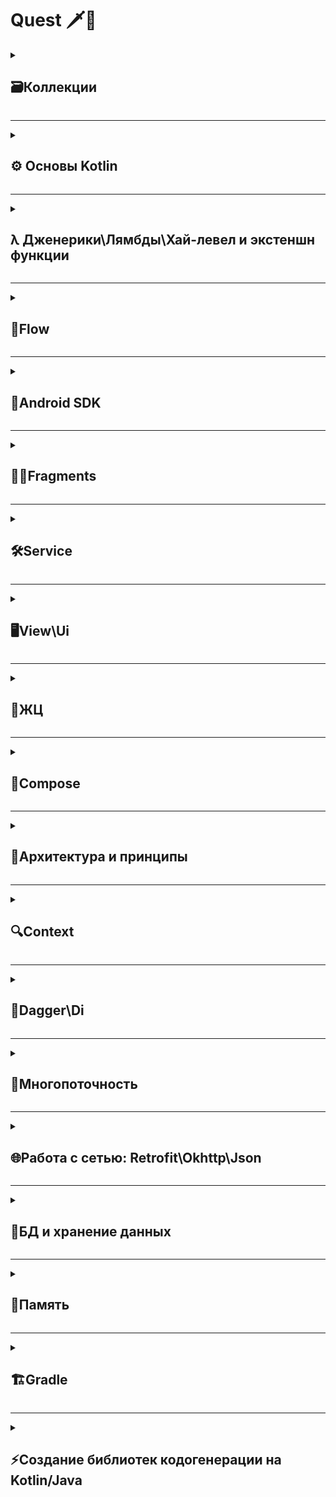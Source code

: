 # Quest 🗡️📜

<details>
  <summary><h2> 🗃️Коллекции </h2></summary>

### **Какие коллекции есть в Kotlin/Java?**
<details>
  <summary> 👨‍💻 Ответ</summary>
  
  > В Kotlin List, Set и Map — это интерфейсы из стандартной библиотеки (kotlin.collections), которые представляют разные виды коллекций. Они похожи на аналоги в Java, но имеют некоторые отличия в поведении и API.

<details>
  <summary>📁 List (Список)</summary>

- Сохраняет порядок элементов (индексация, как в массиве).
- Может содержать дубликаты.
- Доступ по индексу через list[index] (оператор [] вместо get()).
> В Kotlin List по умолчанию неизменяемая (immutable). Для изменяемых списков используется MutableList.

</details>

<details>
  <summary>📁 Set (Множество)</summary>

- Не сохраняет порядок элементов (если только это не LinkedHashSet).
- Не допускает дубликаты (все элементы уникальны).
> В Kotlin Set по умолчанию неизменяемый. Для изменяемого используется MutableSet.

</details>

<details>
  <summary>📁 Map (Словарь / Ассоциативный массив)</summary>

- Хранит данные в виде пар "ключ-значение" (key-value).
- Доступ по ключу через map[key] (как в List, но вместо индекса — ключ).
- Ключи уникальны, значения могут повторяться.
> В Kotlin Map по умолчанию неизменяемый. Для изменяемого используется MutableMap.

</details>
  
</details>

### **Чем отличаются List, MutableList, Array и ArrayList?**
<details>
  <summary> 👨‍💻 Ответ</summary>
  > В Kotlin List, MutableList, Array и ArrayList — это разные способы хранения упорядоченных коллекций элементов, но они имеют ключевые различия в изменяемости, реализации и использовании.

<details>
  <summary>📁 List (Неизменяимый список)</summary>
  
- Неизменяемый (immutable) — после создания нельзя добавлять, удалять или изменять элементы.
- Фиксированный размер (как массив, но без возможности модификации).
- Доступ по индексу: list[i].
- Более безопасен в многопоточном коде (так как не может меняться).

</details>

<details>
  <summary>📁 MutableList (Изменяемый список)</summary>
  
- Изменяемый (mutable) — можно добавлять, удалять и изменять элементы.
- Динамически расширяется (как ArrayList в Java).
- Доступ по индексу: mutableList[i].
- Аналог Java ArrayList, но с Kotlin-специфичным API (add(), remove() и т. д.).

</details>

<details>
  <summary>📁 Array (Массив фиксированного размера)</summary>
  
- Фиксированный размер (не может расти или уменьшаться).
- Изменяемый — можно менять элементы, но нельзя добавить новые.
- Примитивные массивы (IntArray, CharArray и т. д.) эффективнее для примитивных типов.
- Создается через arrayOf().

</details>

<details>
  <summary>📁 ArrayList (Реализация MutableList из Java)</summary>
  
- Это Java-реализация изменяемого списка (java.util.ArrayList).
- В Kotlin используется редко (лучше MutableList).
- Полностью совместим с Java-кодом.
- Работает так же, как MutableList, но без Kotlin-расширений.

</details>
  
  </details>

### **Какова сложность бинарного поиска на упорядоченном массиве в ArrayList?**

<details>
  <summary> 👨‍💻 Ответ</summary>
  
> O(log n) — логарифмическая сложность.

<details>
  <summary> 🔍 Почему (Реализация MutableList из Java)</summary>
  
  - Бинарный поиск работает только на отсортированных данных.
  - На каждом шаге он делит диапазон поиска пополам:
  - Сравнивает элемент с серединой.
  - Если искомый элемент меньше — ищет в левой половине, иначе — в правой.
  - Повторяет, пока не найдет элемент или диапазон не станет пустым.
  
Пример для массива из 8 элементов:
```
1-й шаг: 8 → 4 элемента.
2-й шаг: 4 → 2 элемента.
3-й шаг: 2 → 1 элемент.
Итого: 3 шага (log₂8 = 3).
```

  </details>

  </details>

##  **В чем разница между ArrayList и LinkedList?** 

<details>
  <summary> 👨‍💻 Ответ </summary>

<details>
  <summary>  Внутренняя структура </summary>

**ArrayList**

- Основан на динамическом массиве.
- Элементы хранятся в непрерывной области памяти.
- Похож на обычный массив, но с автоматическим расширением.

**LinkedList**

- Основан на двусвязном списке.
- Каждый элемент (Node) содержит:\
      a. Данные\
      b. Ссылку на предыдущий элемент (prev)\
      c. Ссылку на следующий элемент (next)\

  </details>

<details>
  <summary> Скорость операций (Big O) </summary>

```
Операция	                                                     ArrayList                        	LinkedList
Доступ по индексу (get(i))	                        ✅ O(1) (прямой доступ)	        ❌ O(n) (поиск с головы/хвоста)
Вставка/удаление в начало (add(0, x) / remove(0))	  ❌ O(n) (сдвиг элементов)	    ✅ O(1) (изменение ссылок)
Вставка/удаление в конец (add(x) / removeLast())	  ✅ O(1) (амортизировано)	      ✅ O(1) (есть ссылка на хвост)
Вставка/удаление в середину (add(i, x))	            ❌ O(n) (сдвиг элементов)	    ❌ O(n) (поиск позиции) + O(1) (вставка)
Поиск элемента (indexOf(x))	                        ❌ O(n) (линейный поиск)	      ❌ O(n) (линейный поиск)

```
  
  </details>

<details>
  <summary> Память </summary>

**ArrayList**

- Тратит меньше памяти (хранит только данные).
- Но может резервировать лишнюю память для расширения.

**LinkedList**

- Тратит больше памяти на хранение ссылок (next и prev).
- Нет избыточного выделения памяти.

  </details>
  
  </details>

## **Какие виды Set существуют и чем они отличаются?**

<details>
  <summary> 👨‍💻 Ответ</summary>

> **Set** — это интерфейс для хранения уникальных элементов (дубликаты запрещены)

<details>
  <summary> HashSet </summary>

- Самый быстрый для вставки и поиска (O(1) (в среднем)).
- Не сохраняет порядок элементов (может меняться при добавлении).
- Использует hashCode() для размещения элементов

```
Set<String> hashSet = new HashSet<>();
hashSet.add("Apple");
hashSet.add("Banana");
hashSet.add("Apple");  // Дубликат не добавится
System.out.println(hashSet);  // [Apple, Banana] (порядок случайный)
```

</details>

<details>
  <summary> LinkedHashSet </summary>

- Сохраняет порядок добавления элементов.
- Чуть медленнее HashSet из-за хранения ссылок на предыдущий/следующий элемент(O(1)).

```
Set<String> linkedSet = new LinkedHashSet<>();
linkedSet.add("Apple");
linkedSet.add("Banana");
System.out.println(linkedSet);  // [Apple, Banana] (порядок сохранён)
```

</details>

<details>
  <summary> TreeSet </summary>

- Хранит элементы отсортированными (по умолчанию — натуральный порядок), из-за этого скорость вставки (O(log n)).
- Поддерживает операции с диапазонами (headSet, tailSet).
- Требует, чтобы элементы были Comparable или задавался Comparator.

```
Set<String> treeSet = new TreeSet<>();
treeSet.add("Banana");
treeSet.add("Apple");
System.out.println(treeSet);  // [Apple, Banana] (автоматическая сортировка)
```

</details>
  
  </details>

 Как работает map, filter и flatMap в Kotlin?
 Что такое Sequence, и когда его стоит использовать?
 Как работает groupBy в Kotlin?
 Как эффективно конвертировать List в Set или Map?

</details>

-------------------------------------------------------------------------------------------------------------------------------------------------------------------------------------------------------------------------------------------------------------------------

<details>
  <summary><h2> ⚙️ Основы Kotlin </h2></summary>
  
### **Какие основные отличия Kotlin от Java? Преимущества Kotlin**

<details>
  <summary> 🐍 Ответ </summary>
  
> NullSafety, сокращение кодовой базы на 20%, companion object, data-class

</details>


### **В чём заключается разница в Exeption в Kotlin и Java**

<details>
  <summary> 🐍 Ответ </summary>

-  **Java** - checked и unchecked, где checked - обязательно для обработки - иначе программа не скомпилирется
- В **Kotlin** все исключения являются uncheked - т.е необязательные для обработки, программа скомпилируется в любом случае.
> Однако, если разработчик решит не обрабатывать исключения, это может приводить к нежелательным последствиям (краши, ошибки)

</details>


### **Отличие при проверке на равенсто, "==", "===" и equals()**

<details>
  <summary> 🐍 Java </summary>
  
- **Примитивы** - при == сранивают значения и ссылки.
- **Объекты** - при === сравнивает значения, при ==  только ссылки.
> Новый объект - новая ссылка, даже если значения индетичны.
  
</details>

<details>
  <summary> 🐍 Kotlin </summary>

- **Примитивы**- == и === сравнивает данные
- **Объекты** - при == сравнивают данные, при === сравнивает ссылки.
> Equals() - индентичен "==" (но есть нюансы с Double и Float) и для примитивов и для объектов.

</details>

### **Модификаторы доступа**

<details>
  <summary> 🐍 Ответ </summary>

- Private - видимость только в пределах самого класса
- Protected - видимость в пределах класса и наследников
- Internal - видимость в пределах одного модуля
- Public - видимость в пределах всего приложения

</details>

### **Что такое null safety в Kotlin и как это работает?**

> Возможность избежать краша приложения из-за NPE

<details>
  <summary> Как это работает </summary>

- По умолчанию все типы в Kotlin - не нуллабельны
- При инициализации переменной мы можем объявить ее как null_ельную, т.е возможно содержащую Null
> Для этого используетя символ "?"

```
val example:String? = null
> строка null? но это не вызовет ошбибку компилятора
```

</details>

<details>
  <summary> Почему это удобно? </summary>

> Может быыть такая ситуация, что мы не знаем, будет ли переменная содержать значения или нет (например сервер возвращает объект где некоторые поля заполнены, а некоторые нет)
> С помощью null safety мы можем избежать краша Npe при обработке ответа
```
val newUser = user?.let {it.user}
> Если user не Null, мы запишем данные, в противном случае не будем делать ничего
```
```
val newUser = it.user?:"Васька"
> В данном случае если ответ будет не null - мы запишем данные из it.user, в противном случае в переменную упадет значение "Васька"
```

</details>

<details>
  <summary> Что делать если очень хочется Npe? </summary>
  
> Использовать "!!" - таким образом, мы говорим компилятору: "Тут точно не null, отвечаю". Однако краши из-за Npe - теперь ответсвенность разработчика

</details>


### **Как объявить переменную в Kotlin? В чем разница между val и var?**

> С помощью ключевых слов val и var.  Неизменяемая и изменяемая переменная.\
> у Val есть только геттер, у var - геттер и сеттер
> Val значение которое можно назначить во время работы программы, const val - во время компиляциии программы\

### **Объясните, что такое data class в Kotlin.**

> Удобный класс, в основном использую для хранения данных. В таком классе переопределены методы - ToString(), Equals(), HashCode(), Component().\
> Почему это удобно? Упрощние сравнение объектов и их сериализация, автоматически сгненнерированы сеттеры и геттеры для каждого поля\
> Метод copy() - который позволяет создать новый объект, интетичный предыдущему, но с изменнеными значениями некоторых полей по желанию\
_Какие существуют ограничения для таких кслассов?_
> Классы данных не могут быть abstract, open, sealed или inner.\
> Должно быть хоть одно поле в конструкторе - var или val\
_Можно ли наследоваться от таких классов?_\
> Нет, они по умолчанию final, но может наследоваться сам\

Как объявить функцию в Kotlin? 
> Ключевое слово fun

### **Что такое companion object?**

> Анонимный класс, объявленный внутри класса, в некоторым роде аналог статическиз полей из Java\
>  Kotlin создает статическое поле внутри класса, которое хранит экземпляр анонимного объекта\
```
Когда использовать?
Для констант (например, const val TAG = "MyClass").
Для фабричных методов (например, create()).
Для реализации паттернов (Singleton, Factory и др.).
Для доступа к приватным членам класса извне.
```

### **Что такое sealed class и когда их использовать?**

> Усовершенствованные enum, класс в который можно положить и другие class и объекты, имеет ограниченное наследование\
> У sealed класса могут быть наследники, но все они должны находиться в одном пакете с этим классом. Изолированный класс "открыт" для наследования по умолчанию, указывать слово open не требуется.\
> Наследники могут быть любого типа: data class, объектом, обычным классом, другим sealed классом. Классы, которые расширяют наследников sealed класса могут находиться где угодно.\
> Изолированные классы абстрактны и могут содержать в себе абстрактные компоненты.\
> Не могут быть inner.\

_Какие отличия между enum и seaed-class?_

> enum представляет собой конечный список значений, которые объявляются заранее в момент компиляции, и не могут быть расширены или изменены во время выполнения программы
> sealed class позволяет определять ограниченный набор значений, но эти значения могут быть расширены в будущем

### **Как работает when в Kotlin?**

> Это аналог switch-case из java
```
Главные отличия от switch-case
Поддерживает любые условия, а не только константы.
Может работать без аргумента (аналог if-else if).
Может возвращать значение.
```

### **Как создать singleton в Kotlin?**

> С помощью ключевого слово object\
> плюсы:\
> - Ленивая инициализация при первом обращении\
> - Потокобезопасность\
_Что если нужен синглтон с параметрами?_\
> У object нет конструктора, для синглтона с параметрами, можно использовать class+lazy\
```
class Singleton private constructor(val config: String) {
    companion object {
        val instance: Singleton by lazy { Singleton("default") }
    }
}
```
> или
```
class Singleton private constructor(val config: String) {
    companion object {
        @Volatile private var instance: Singleton? = null
        private val lock = Any()

        fun getInstance(config: String): Singleton {
            return instance ?: synchronized(lock) {
                instance ?: Singleton(config).also { instance = it }
            }
        }
    }

    fun doSomething() {
        println("Config: $config")
    }
}

// Использование
fun main() {
    val singleton = Singleton.getInstance("test")
    singleton.doSomething()  // Config: test
}
```

### **Что такое Unit в Kotlin?**

> Аналог Void, то что возвращается из функции, в которой не указан возвращаемый тип.\
> Unit может использоваться с дженериками\

### **Как работает lateinit и lazy?** 

> Оба ленивая инициализация
_lateinit_
> var, и обязуемся проинициализировать до первого обращения\
> если не проинициализируем - упадем\
_lazy_
> val и инициализируется автоматически при первом обращении
> не упадем, потому что инициализируем при первом обращеннии

### **Как работает smart cast в Kotlin?**

> Умное приведение типов через специальное выражение is\
> Компилятор запоминает тип, и обращается к нему в области видисоости как к определенному\
```
if (cast is String){
тут переменная каст, будет считаться как String
 cast.lenght()
}
```
> as - явное приведение, при ошибке приведению типов бросит исключение

### **Что такое интерфейсы и абстрактные классы? В чем их разница?**

>Оба понятия используются для абстракции (описания поведения без реализации), но имеют ключевые различия.\
>Абстрактные класс - класс, который нельзя создать напрямую (только через наследование). Может содержать:\
>абстрактные методы (без реализации, abstract fun),\
>обычные методы (с реализацией),\
>поля (свойства).\
>Использовать когда несколько классов должны иметь общую базовую логику.
>Интерфейс - контракт методов
</details>

-------------------------------------------------------------------------------------------------------------------------------------------------------------------------------------------------------------------------------------------------------------------------

<details>
  <summary><h2> λ Дженерики\Лямбды\Хай-левел и экстеншн функции </h2></summary>


### **Как использовать функции расширения в Kotlin?**
```
 fun Fragment.toast(@StringRes stringRes: Int) {
    Toast.makeText(requireContext(), stringRes, Toast.LENGTH_SHORT).show()}
```
>  теперь во фрагменте можно вызвать тост, только словом toast

**Что такое inline,reified, noinline и crossinline?*
> Это модификаторы для работы с лямбда - выражениями

_inline_
> Встроенная функция - встаивает код лямбды прямо вместо вызова функции - таким образом увеличивая оптимизацию

_noinline_
> Запрещает встраивание конкретной лямбды в inline-функции.Зачем: Если лямбда передаётся в другую не-inline функцию.Если нужно сохранить лямбду как объект (например, для отложенного выполнения).

_crossinline_
> Запрещает return в лямбде (локальный)

_reified_
> Делает generics конкретными. Позволяет использовать тип T как реальный (а не стираемый) внутри inline-функции.


**В чем разница между let, apply, also, run, with?**

_let_
> Для безопасной работы с nullable-объектами.\
> ("Пусть сделают с объетом что-то")\
> Выполнить операции над объектом и вернуть результат лямбды.\
```
val example = uri?.let{it.uri}
> "Eсли uri не пустой, пусть example присваивается it.uri"
```
_apply_
> Для инициализации или конфигурации объекта.\
>("Настрой объект так и верни")\
> Настроить объект (изменить его свойства) и вернуть сам объект (this).\
```
val result = object.apply { this -> ... }
```
_also_
> Для отладки или логгирования или когда нужно выполнить действие, но сохранить объект без изменений.
> ("Также сделай с объектом вот это и верни, но не сохраняй")
```
val list = mutableListOf(1, 2, 3).also {
    println("List before add: $it")  // Побочный эффект
    it.add(4)
}
```
_run_
> Работает как комбинация let + with: выполняет блок кода и возвращает результат лямбды.
> ??????

_with_
> ("Работай в контексте вот этого-вот")

**Что такое higher-order функции?**
> Higher-order functions (функции высшего порядка) — это функции, которые работают с другими функциями принимая их как аргументы или возвращая их как результат 
</details>

-------------------------------------------------------------------------------------------------------------------------------------------------------------------------------------------------------------------------------------------------------------------------
<details>
  <summary><h2> 🌊Flow</h2></summary>
###Flow
**Какие виды flow существуют**
> Горячие и холодные flow
Холодные флоу (flow )- не будут работать если не подписаться (collect), как только отдадут все занчения - закончат выполнение, новая подписка - новый поток, нет подписчиков - нет потока
Горячие флоу (stateFlow) - работают независимо от наличия подписчиков, продолжают работу незавичимо есть данные или нет, никогда не завершается

**Что такое Flow и как он отличается от LiveData?**
> Flow - ассинхронный поток данных

</details>

-------------------------------------------------------------------------------------------------------------------------------------------------------------------------------------------------------------------------------------------------------------------------
<details>
  <summary><h2> 🤖Android SDK </h2></summary>
### Android SDK
**Каковы основные компоненты Android приложения?**
> Activity, Services, Broadcast Receiver, Content Provider 

**Расскажи что происходит при запуске приложения**
>1. Запуск процесса
```
Когда пользователь запускает приложение, операционная система Android создает новый процесс (если он еще не существует) и выделяет для него ресурсы.
Каждое приложение в Android работает в изолированном процессе с собственной виртуальной машиной (ART/Dalvik).
```
>2. Загрузка приложения
```
Система загружает код приложения из APK-файла.
Загружаются ресурсы приложения (изображения, строки, макеты и т.д.).
```
>3. Создание объекта Application
```
Если в приложении есть пользовательский класс, унаследованный от Application, система создает его экземпляр.
В этом классе можно выполнить инициализацию глобальных переменных или библиотек (например, Firebase, аналитика и т.д.).
```
>4. Запуск стартовой Activity
```
Система определяет, какая Activity должна быть запущена первой (указана в манифесте в теге <intent-filter> с действием MAIN и категорией LAUNCHER).
Создается экземпляр этой Activity.
```
> 5. Жизненный цикл Activity
```
OnCreate() - onStart() - OnResume()
```
> 6.  Отображение интерфейса\Работа приложения\Фоновые процессы
> 7.  Заверншение работы


**Как реализовать глубокие ссылки (Deep Links) в Android?**
> Глубокие ссылки (Deep Links) позволяют открывать определенные экраны или контент в приложении из внешних источников (веб).\
> Подключаем manifest -  добавляем intent-фильтры\
> Обрабатываем в коде




 Что такое Android Manifest и для чего он нужен? 
• 
• Чем отличаются Activity и Fragment? 
• Как управлять жизненным циклом Activity? 
• Как управлять жизненным циклом Fragment? 
• Как сохранить состояние Activity при повороте экрана? 
• Объясните, что такое ViewModel и как его использовать. 
• Что такое LiveData и как его применять? 
• Что такое RecyclerView и как он отличается от ListView? 
• Как происходит взаимодействие между Activity и Fragment? 
• Как работает Intent и какие типы Intent существуют? 
• Что такое Service и для чего он нужен? 
• Что такое Content Provider и как его использовать? 
• Как работает система разрешений в Android? 
• Что такое BroadcastReceiver и как он работает? 
• Как происходит процесс запуска приложения в Android? 
• Как работает back stack в Android? 
• Как обработать нажатие кнопки "Назад" в Activity/Fragment? 
• Чем отличаются Parcelable и Serializable? Какой способ предпочтительнее и 
почему? 
• Какие бывают способы межпроцессного взаимодействия (IPC) в Android? 
• Как реализовать глубокие ссылки (Deep Links) в Android? 
• Как работают и чем отличаются Activity и Service? 
</details>

-------------------------------------------------------------------------------------------------------------------------------------------------------------------------------------------------------------------------------------------------------------------------
<details>
  <summary><h2> 🧩📱Fragments </h2></summary>
### Fragments
**Почему не стоит создавать конструкторы с параметрами для фрагментов?**
> При пересоздании экрана (по сути уничтожении) все данные также уничтожаться – потеря параметров, а также возможно словить краш
\
</details>

-------------------------------------------------------------------------------------------------------------------------------------------------------------------------------------------------------------------------------------------------------------------------
<details>
  <summary><h2> 🛠️Service </h2></summary>
### Service
**В каком потоке работает Service по умолчанию?**
> Все на главном кроме Intent и JobIntent 
\
</details>

-------------------------------------------------------------------------------------------------------------------------------------------------------------------------------------------------------------------------------------------------------------------------
<details>
  <summary><h2> 🖥️View\Ui </h2></summary>
### View\Ui

**Как создать Custom View в Android?**
> Наследуем класс от View
```
class MyCustomView @JvmOverloads constructor(
    context: Context,
    attrs: AttributeSet? = null,
    defStyleAttr: Int = 0
) : View(context, attrs, defStyleAttr) { ...}
```
> В init обрабатываем кастомные атрибуту
```
    init {
        // Обработка кастомных атрибутов
        attrs?.let {
            val typedArray = context.obtainStyledAttributes(
                it,
                R.styleable.MyCustomView,
                defStyleAttr,
                0
            )

            customColor = typedArray.getColor(
                R.styleable.MyCustomView_customColor,
                Color.RED
            )
            customText = typedArray.getString(
                R.styleable.MyCustomView_customText
            ) ?: "Default"

            typedArray.recycle()
        }
    }
```
> Кастомные атрибуты можно установит через xml
```
<resources>
    <declare-styleable name="MyCustomView">
        <attr name="customColor" format="color"/>
        <attr name="customText" format="string"/>
        <attr name="customTextSize" format="dimension"/>
    </declare-styleable>
</resources>
```
> Переопределяем необходимые методы
```
override fun onMeasure(widthMeasureSpec: Int, heightMeasureSpec: Int) {
    val minWidth = suggestedMinimumWidth + paddingLeft + paddingRight
    val minHeight = suggestedMinimumHeight + paddingTop + paddingBottom
    
    val width = resolveSize(minWidth, widthMeasureSpec)
    val height = resolveSize(minHeight, heightMeasureSpec)
    
    setMeasuredDimension(width, height)
}

override fun onDraw(canvas: Canvas) {
    super.onDraw(canvas)
    
    // Рисуем фон
    canvas.drawColor(customColor)
    
    // Рисуем текст по центру
    val textWidth = textPaint.measureText(customText)
    val x = (width - textWidth) / 2
    val y = (height - textPaint.textSize) / 2 + textPaint.textSize
    
    canvas.drawText(customText, x, y, textPaint)
}
```

 Как работать с ConstraintLayout? 
 Какие виды анимаций в Android вы знаете? 
• Как работает ViewBinding и чем он лучше findViewById? 
• Что такое DataBinding и как его использовать? 
• Что такое LinearLayout и как его использовать? 
• Как создать Custom View в Android? 
• Как управлять состояниями ViewModel с помощью LiveData? 
• Как работает MotionLayout и когда его использовать? 
• Что такое ViewStub и как его использовать? 
• Как создать кастомные атрибуты для View? 
• Как использовать TransitionManager для анимаций? 
• Как работать с Canvas и Custom Drawables? 
</details>

-------------------------------------------------------------------------------------------------------------------------------------------------------------------------------------------------------------------------------------------------------------------------
<details>
  <summary><h2> 🔄ЖЦ </h2></summary>
### ЖЦ 
**ЖЦ View**
> Created (Создание): View создается программно или загружается из XML-макета. На этом этапе еще не произошло его отображение на экране.\
> Attached (Присоединение): View присоединяется к родительскому контейнеру (например, к Layout). На этом этапе начинают применяться параметры размещения и размеры.\
> Measured (Измерение): Система измеряет размеры и расположение View в контейнере, чтобы правильно разместить его на экране. Этот этап определяет размеры View и его дочерних элементов.\
> Layout (Размещение): View размещается внутри родительского контейнера с учетом измерений, определенных на предыдущем этапе.\
> Draw (Отрисовка): View отрисовывается на экране. На этом этапе происходит фактическое отображение элемента на экране, используя его графические ресурсы и атрибуты.\
> Detached (Отсоединение): View отсоединяется от родительского контейнера. Это может произойти при удалении View из иерархии или при временном скрытии.\
> Destroyed (Уничтожение): View уничтожается, освобождая память и ресурсы, занимаемые этим элементом. Этот этап может наступить при завершении работы Activity или в случае явного удаления View.\

**Какие методы жизненного цикла активити и в каком порядке вызовутся при повороте устройства из портретной в альбомную ориентацию?**
> Учитывая что экран уже активен (в состоянии onResume): onPause – OnStop – OnDestroy –OnCreate – OnStart - onResume



Жизненный цикл компонентов Android 
• Как работает жизненный цикл Application? 
• Как управлять фоновыми процессами в Android? 
• Как изменился жизненный цикл Activity с Android 10+? 
</details>

-------------------------------------------------------------------------------------------------------------------------------------------------------------------------------------------------------------------------------------------------------------------------
<details>
  <summary><h2> 🎨Compose </h2></summary>
### Compose
**Что такое remember и mutableStateOf в Compose?**
> mutableStateOf - это функция, которая создает наблюдаемое состояние и при изменении значения автоматически вызывает рекомпозицию всех зависимых от него композаблов\
> remember - это функция, которая сохраняет значение между рекомпозициями. Без remember значение будет сбрасываться при каждой рекомпозиции
Jetpack Compose 
• Что такое Jetpack Compose и чем он отличается от традиционного XML
подхода? 
• Как создать простой UI-компонент в Compose? 
• Что такое @Composable функция и как она работает? 
• Как управлять состоянием в Compose? 
• Что такое remember и mutableStateOf в Compose? 
• Как работать с темами и стилями в Compose? 
• Как использовать Modifier в Compose? 
• Что такое LazyColumn и LazyRow и как они работают? 
• Как обрабатывать пользовательские события (клики, свайпы) в Compose? 
• Как интегрировать Compose с существующими View-based компонентами? 
• Что такое SideEffect и как его использовать? 
• Как тестировать UI в Compose? 
• Как работает Composition и Recompositon в Jetpack Compose? 
• Что такое Hoisting в Jetpack Compose? 
• Как работает rememberSaveable? 
• Как анимировать элементы в Compose? 
• Что такое snapshotFlow? 
  </details>
  
-------------------------------------------------------------------------------------------------------------------------------------------------------------------------------------------------------------------------------------------------------------------------
<details>
  <summary><h2> 📐Архитектура и принципы </h2></summary>
  
### Архитектура и принципы
**Что такое MVP, MVVM, MVC, MVI и в чем их различия?**
> Это архитекутрные паттерны, для помощи организации кода в приложении\
> MVC - Model-View-Controller (Модель (бизнес-логика) - View (UI) - Коннтроллер(обрабатывает пользовательский ввод, управляет Model и обновляет View.) Проблемы:если логика накапливается в Controller, его сложно поддерживать.\
```
Как работает
Пользователь взаимодействует с View (например, нажимает кнопку).
View передает действие в Controller.
Controller обновляет Model.
Model уведомляет View об изменениях (через Observer или прямое обновление).
```
> MVP - Model-View-Presenter (старая система)
```
Как работает
Пользователь взаимодействует с View.
View делегирует действие Presenter.
Presenter обновляет Model.
Model возвращает данные Presenter.
Presenter обновляет View.
```
> MVVM -Model-ViewModel-Model
```
Как работает
Пользователь взаимодействует с View.
View делегирует действие ViewModel (через команды или привязки).
ViewModel обновляет Model.
Model может уведомить ViewModel (если используется Observer).
ViewModel автоматически обновляет View через data binding (например, в WPF, Android Jetpack, SwiftUI).
```
> MVI - Model - View - Intet
```
Как работает MVI?\
Пользователь совершает действие → View отправляет Intent.
Система обрабатывает Intent (например, делает API-запрос).
Результат преобразуется в новое состояние (Model).
View автоматически обновляется на основе нового состояния.
```
*Какие виды паттернов существуют(4шт.)*
> Порождающие (Creational) - Помогают создавать объекты
```
Singleton (object в Kotlin) – например, Retrofit клиент или база данных Room:
Factory Method – например, создание ViewModel через ViewModelProvider.Factory.
Builder – например, AlertDialog.Builder в Android:
```
> Структурные (Structural) - Организуют классы и объекты в структуры
```
Adapter – например, RecyclerView.Adapter для списков
Decorator – например, модификация Context с помощью ContextWrapper.
Facade – упрощение работы с API, например, обертка над Retrofit + Room.
```
> Поведенческие (Behavioral) - Управляют взаимодействием между объектами.
```
Observer – LiveData, Flow, интерфейсы слушателей (например, OnClickListener):
State – управление состоянием UI (например, кнопка "Loading"/"Success"/"Error").
Command – обработка нажатий кнопок или событий:
```
> Архитектурные (Architectural) - Определяют структуру всего приложения.
```
MVVM (Model-View-ViewModel) – стандарт для Android с ViewModel и LiveData:
Repository – абстракция для работы с данными (например, комбинация API + БД).
Clean Architecture – разделение на слои (domain, data, presentation).
```
> Популярные Android-специфичные паттерны
```
Dependency Injection (DI) – через Hilt или Koin
ViewBinding/DataBinding – для безопасной работы с UI.
```

Принципы чистого кода: ООП и SOLID 
• Что такое SOLID-принципы и зачем они нужны в программировании? 
Расскажите про каждый из них. 
• Назовите основные принципы объектно-ориентированного 
программирования (ООП). 
• Что такое инкапсуляция и как она достигается в Kotlin? 
• Объясните, что такое наследование и как его реализовать на Kotlin. 
• Что такое полиморфизм и приведите пример его использования. 
• Что такое интерфейсы и абстрактные классы? В чем их разница? 
• Как реализовать Dependency Inversion Principle в Android? 
• Что такое open/closed принцип в Kotlin? 
 Какие существуют архитектурные паттерны для Android приложений? 
• Что такое MVP, MVVM, MVC и в чем их различия? 
• Какой архитектурный паттерн вы предпочитаете и почему? 
• Объясните, как использовать Repository в архитектуре MVVM. 
• Как реализовать слои данных в приложении Android? 
• Что такое Dependency Injection и как его можно реализовать в Android? 
• Что такое Clean Architecture и как она реализуется? 
• Как организовать многомодульную архитектуру в Android? 
• Что такое UseCase в архитектуре приложения? 
• Как использовать EventBus и какие у него альтернативы? 
 Чем отличается Unidirectional Data Flow (UDF) от традиционной архитектуры? 
  </details>
  
-------------------------------------------------------------------------------------------------------------------------------------------------------------------------------------------------------------------------------------------------------------------------
<details>
  <summary><h2> 🔍Context </h2></summary>
  
### Context
Context в Android 
• Что такое Context в Android и для чего он нужен? 
• Чем отличается ApplicationContext от ActivityContext? 
• Когда использовать ApplicationContext, а когда ActivityContext? 
• Как передавать Context между компонентами? 
• Какие проблемы могут возникнуть при неправильном использовании 
Context? 
• Что такое ContextWrapper и как его использовать? 
• Как избежать утечек памяти, связанных с Context? 
    </details>
    
-------------------------------------------------------------------------------------------------------------------------------------------------------------------------------------------------------------------------------------------------------------------------
<details> 
  <summary><h2> 💉Dagger\Di </h2></summary>
  
### Dagger\Di

**Отличие @Provides от @Bind**
> Bind - Используется для связывания интерфейса/абстрактного класса с его реализацией\
> Например
```
@Module
abstract class StorageModule {
    @Binds
    abstract fun bindStorage(impl: SharedPrefStorage): Storage  // Storage — интерфейс
}
```
> Provide - Используется в модулях (@Module) для создания экземпляров зависимостей\
> Например:
```
@Module
class NetworkModule {
    @Provides
    fun provideOkHttpClient(): OkHttpClient {
        return OkHttpClient.Builder()
            .connectTimeout(30, TimeUnit.SECONDS)
            .build()
    }
}
> Создали экхемпляр класса okkhttp\
> Метод с @Provides выполняет код и возвращает готовый объект.
```
_Ключевые отличия_\
|Характеристика	    | @Provides	                                      || @Binds\
|Тип модуля         |	Обычный класс (class)                           ||	Абстрактный класс/интерфейс (abstract class/interface)\
|Логика создания    |	Содержит код (например, return OkHttpClient())	 || Только объявление (например, bindStorage(impl: SharedPrefStorage): Storage)\
|Использование      |	Для любых зависимостей                          ||	Только для интерфейсов/абстрактных классов\
|Производительность |	Медленнее (вызов метода)                        ||	Быстрее (нет вызова метода)\
|Гибкость	          | Можно добавить любую логику                     ||	Только связь интерфейса с реализацией\


 Что такое Dependency Injection и зачем он нужен? 
• Как работает Dagger 2/Hilt в Android? 
• Как создать и использовать модули в Dagger/Hilt? 
• Что такое @Inject, @Module, @Component и @Provides? 
• Как внедрять зависимости в ViewModel с помощью Hilt? 
• Как работать с @Singleton и другими скоупами в Dagger/Hilt? 
• Как тестировать приложения с использованием DI? 
• Чем Hilt лучше Dagger? 
• Как внедрить зависимость в Android Service? 
• Как работает ViewModel Injection в Hilt? 
    </details>

-------------------------------------------------------------------------------------------------------------------------------------------------------------------------------------------------------------------------------------------------------------------------

<details>
  <summary><h2> 🔀Многопоточность </h2></summary>
  
### Многопоточность

<details>
  <summary> 🔀Общие вопросы </summary>


**Что такое процесс? Что такое поток?**
> Процесс — это программа в памяти со своей изолированной средой. Процессы используются реже (например, для запуска внешних утилит через ProcessBuilder).\
> Поток — это "легкий" процесс, выполняющийся внутри процесса и делящий его ресурсы. В Java/Kotlin обычно работают с потоками (Thread, корутины, ExecutorService).\
> Олин процесс, много потоков

**Как работает Atomic в Kotlin?**
> Atomic-классы предоставляют потокобезопасные операции над переменными без использования блокировок (synchronized). Они основаны на атомарных инструкциях процессора (CAS — Compare-And-Swap).
```
Atomic — это потокобезопасные классы для операций над числами и ссылками.
Работают через CAS (Compare-And-Swap), без блокировок.
Лучше synchronized для счётчиков и простых операций.
Не подходит для сложной логики (например, изменение коллекций).
```

**Что такое Mutex и Monitor? Кто может выступать в роли монитора?**
> Mutex и Monitor — это механизмы синхронизации, которые помогают управлять доступом к общим ресурсам.\
> Mutex (взаимное исключение) - это примитив синхронизации, который гарантирует, что только один поток может владеть блокировкой в данный момент.
```
Основные свойства:
Бинарный: Может быть либо заблокирован, либо разблокирован.
Владелец: Только поток, который захватил мьютекс, может его освободить.
Системный: Может использоваться между процессами (в отличие от монитора).
```
```
Пример:
val mutex = Mutex()
var sharedCounter = 0

suspend fun incrementCounter() {
    mutex.withLock {  // Автоматически освобождается после выполнения блока
        sharedCounter++
    }
}
```
> Monitor — это высокоуровневый механизм синхронизации, который объединяет: Мьютекс (для входа в критическую секцию) и Условные переменные (Condition Variables) — для ожидания и уведомления потоков

```
Основные свойства:
Привязан к объекту: В Java/Kotlin каждый объект имеет скрытый монитор.
wait(), notify(), notifyAll(): Методы для управления потоками внутри монитора.
Только в одном процессе: Не может использоваться для межпроцессного взаимодействия.
```
```
Пример
val lock = Object()
var conditionMet = false

fun waitForCondition() {
    synchronized(lock) {  // Захватывает монитор объекта lock
        while (!conditionMet) {
            lock.wait()  // Освобождает монитор и ждёт notify()
        }
        // Выполняется, когда conditionMet == true
    }
}

fun changeCondition() {
    synchronized(lock) {
        conditionMet = true
        lock.notifyAll()  // Пробуждает все ожидающие потоки
    }
}
```
_Кто может выступать в роли монитора?_
>В Java/Kotlin любой объект может быть монитором, так как:\
>Каждый объект имеет встроенный мьютекс (вход в synchronized блок).\
>Поддерживает условные переменные (wait(), notify()).\

**Как работает Synchronized и Volatile в Kotlin/Java?**
> Synchronized и volatile используются для управления многопоточностью, но решают разные задачи\
> Synchronized  (блокировка для потокобезопасности) - гарантирует, что только один поток может выполнять блок кода или метод в один момент времени.
```
Как работает?
Когда поток входит в synchronized блок, он захватывает монитор объекта (или класса, если метод static).
Другие потоки блокируются, пока монитор не освободится.
```
> Volatile (видимость изменений между потоками) - гарантирует, что чтение и запись переменной будут видны всем потокам сразу.
```
Как работает?
Без volatile поток может закешировать значение переменной, и изменения из других потоков не будут видны.
С volatile JVM гарантирует "happens-before" — запись в volatile-поле происходит до любого последующего чтения.
```


• Что такое Flow и как он отличается от LiveData? 
• Как реализовать backpressure в Flow? 
• В чем разница между Flow и SharedFlow/StateFlow? 
  
</details>

<details>
  <summary> 🔀 Suspend и Coroutines </summary>
  
  • Что такое coroutines и как они работают в Kotlin? 
  • Чем отличается suspend функция от обычной? 
• Как работают Coroutine Scopes? 
• Как использовать Job в Coroutines? 
• В чем разница между suspendCoroutine и suspendCancellableCoroutine? 
• Как работает Channel в Coroutines? 

</details>
  
<details>
  <summary> 🔀RxJava </summary>

<details>
  <summary> 🔥 Основы RxJava </summary>

 <details>
  <summary>  Что такое RxJava и какие проблемы она решает? </summary>
  

</details>

В чем разница между Observable, Flowable, Single, Maybe и Completable?
Что такое Observer и Subscriber? Как они связаны?
Объясни принцип Push vs Pull в контексте RxJava.
Что такое Backpressure и как с ним работать в RxJava?

</details>

Операторы
Какие бывают категории операторов в RxJava? Приведи примеры.
В чем разница между map() и flatMap()? Когда использовать каждый?
Как работает concatMap() и чем отличается от flatMap()?
Для чего нужны filter(), take(), skip()? Приведи примеры.
Как debounce(), throttleFirst() и throttleLatest() помогают в обработке событий?
Чем отличается merge() от concat()?
Как работает switchMap() и в каких сценариях он полезен?
Что делает zip() и когда его стоит применять?

Многопоточность и Schedulers

Что такое Schedulers в RxJava? Какие основные виды существуют?
Как работает subscribeOn() и observeOn()? В чем разница?
Как выполнить операцию в фоновом потоке, а результат получить в главном?
Что такое RxJavaPlugins.setErrorHandler() и зачем он нужен?

Обработка ошибок

Какие есть способы обработки ошибок в RxJava?
Чем отличается onErrorReturn() от onErrorResumeNext()?
Как работает retry() и retryWhen()?

Hot и Cold Observables
В чем разница между Hot и Cold Observable?
Как превратить Cold Observable в Hot? (publish(), replay(), cache(), connect())
Что такое Subject? Какие виды Subject существуют и чем они отличаются?

Тестирование и Debug
Как тестировать RxJava-код с помощью TestObserver и TestScheduler?
Как логировать события в RxJava? (RxJava3Extensions, doOnNext(), doOnError())

Практические кейсы
Как отменить подписку (Disposable) и избежать утечек памяти?
Как реализовать кеширование данных с помощью RxJava?
Как совмещать RxJava с корутинами (Kotlin Coroutines)?
Как использовать RxJava в Android (LiveData, ViewModel, Room)?
Как реализовать поиск с отложенным запросом (debounce + switchMap)?
Если хочешь углубиться в какую-то тему или добавить больше вопросов, дай знать! 🚀
  
</details>

</details>

-------------------------------------------------------------------------------------------------------------------------------------------------------------------------------------------------------------------------------------------------------------------------
<details>
  <summary><h2> 🌐Работа с сетью: Retrofit\Okhttp\Json </h2></summary>
  
### Работа с сетью: Retrofit\Okhttp\Json
 Как сделать HTTP-запрос в Android? 
• Что такое Retrofit и как его использовать? 
• Как реализовать обработку ошибок в сетевых запросах? 
• Что такое Gson? 
• Как организовать кеширование данных в Retrofit? 
• Чем OkHttp Interceptors отличаются от Retrofit Call Adapters? 
• Как реализовать WebSocket в Android? 
• Как защитить API-ключи в Android? 
  </details>
  
-------------------------------------------------------------------------------------------------------------------------------------------------------------------------------------------------------------------------------------------------------------------------
<details>
  <summary><h2> 💾БД и хранение данных </h2></summary>
  
### БД и хранение данных
• Что такое SQLite и как его использовать в Android? 
• Что такое Room? 
• Как создавать и управлять миграциями в Room? 
• Как использовать SharedPreferences для хранения данных? 
    </details>
    
-------------------------------------------------------------------------------------------------------------------------------------------------------------------------------------------------------------------------------------------------------------------------
<details>
  <summary><h2> 🧠Память </h2></summary>
  
### Память

• Как работает управление памятью в Android? 
• Что такое Heap и Stack в контексте Android? 
• Как работает Bitmap и как оптимизировать его использование? 
• Что такое Memory Profiler в Android Studio и как его использовать? 
• Как избежать утечек памяти в Android? 
• Что такое onLowMemory и как его использовать? 
• Как работает кэширование в Android и как его правильно реализовать? 
• Что такое LargeHeap и когда его использовать? 
• Как работает Garbage Collector в Android? 
• Какие типы ссылок существуют в Java/Kotlin (сильные, слабые, мягкие, 
фантомные)? 
• Как избежать утечек памяти в Android? 
• Что такое LeakCanary и как его использовать? 
• Как работает WeakReference и когда ее использовать? 
• Как анализировать использование памяти в Android Studio? 
• Что такое OutOfMemoryError и как его предотвратить? 
• Как работает Bitmap и как оптимизировать его использование? 
• Как управлять памятью в приложениях с большим количеством 
изображений? 
• Что такое onTrimMemory и как его использовать? 
  </details>
  
-------------------------------------------------------------------------------------------------------------------------------------------------------------------------------------------------------------------------------------------------------------------------
<details>
  <summary><h2> 🏗️Gradle </h2></summary>

### Основы Gradle
<details>
  <summary> Gradle_base </summary>
  
### **Что такое Gradle?**

<details>
  <summary>Ответ</summary>
Gradle — это система автоматизации сборки проектов, которая использует Groovy или Kotlin DSL (Domain-Specific Language) для написания скриптов
  </details>
    
### **Чем gradle отличается от Maven, Ant?**

<details>
  <summary> 💬 Ключевые отличия:</summary>

_Язык конфигурации_

> Gradle использует Groovy/Kotlin (более читаемый и гибкий). (Maven/Ant используют XML (многословный и менее удобный).)\

_Производительность_

> Gradle быстрее благодаря инкрементным сборкам и кешу. (Maven и Ant пересобирают всё каждый раз.)\

_Управление зависимостями_

> Maven и Gradle поддерживают автоматическое разрешение зависимостей. (Ant требует ручного скачивания и подключения библиотек.)\

_Расширяемость_

> Gradle позволяет легко создавать кастомные задачи и плагины. (В Maven сложнее добавлять нестандартные шаги сборки.)

  </details>
  
### **Как работает Gradle (основные компоненты: скрипты, задачи, зависимости, плагины)?**

<details>
  <summary> 💬 Основные компоненты </summary> 

  <details>
  <summary> Скрипты сборки (build.gradle и settings.gradle) </summary> 
  
Gradle использует два основных файла:\

1.**build.gradle** - главный файл конфигурации проекта, который содержит:\
- Зависимости (библиотеки, которые использует проект).
- Плагины (дополнительные функции, например, Java, Android, Spring Boot).
- Задачи (действия, которые выполняются при сборке).

2.**settings.gradle** - Определяет структуру проекта.\

</details>

<details>
  <summary> Задачи (Tasks) </summary> 
    
> **Задача (Task)** — это атомарное действие, которое Gradle выполняет (например, компиляция, тестирование, упаковка в JAR).

Типы задач:\
- Стандартные (предопределены плагинами, например, compileJava, test).\
- Кастомные (создаются вручную).\
  
Пример задач:
```
tasks.register("buildReport") {
    group = "reporting" // Группа для удобства
    description = "Генерирует отчёт сборки"
    doLast {
        println("Отчёт готов!")
    }
}
```
  </details>

<details>
  <summary> Зависимости </summary> 

> Gradle автоматически скачивает библиотеки из репозиториев (Maven Central, JCenter и др.)

Типы зависимостей:\
- **implementation** — для основного кода.\
- **testImplementation** — только для тестов.\
- **compileOnly** — зависимости, нужные только для компиляции (не попадают в итоговый билд)\

Пример зависимости:
```
dependencies {
    implementation("org.apache.commons:commons-lang3:3.12.0") // Основная зависимость
    testImplementation("junit:junit:4.13.2") // Только для тестов
}
```

  </details>

<details>
  <summary> Плагины </summary> 
  
> Плагины добавляют готовую функциональность (например, поддержку Java, Spring, Docker)

Типы:\
- Офицциальные\
- Кастомные\
  
Пример:
```
plugins {
    id("java") // Плагин для Java
    id("org.springframework.boot") version "2.7.0" // Spring Boot
}
```

  </details>

  <details>
  <summary> Как Gradle выполняет сборку? </summary> 

- Чтение конфигурации: Gradle анализирует settings.gradle и build.gradle.\
- Создание Directed Acyclic Graph (DAG) задач: Определяет порядок выполнения задач.\
- Загрузка зависимостей: Качает библиотеки из указанных репозиториев.\
- Выполнение задач: Запускает задачи в правильном порядке (например, compileJava → test → build).\
- Кэширование результатов: Ускоряет повторные сборки.\

  </details>
  
</details>

### **Что такое Gradle Daemon и зачем он нужен?**

<details>
  <summary>💬 Ответ</summary>
  
> Gradle Daemon (демон Gradle) — это фоновый процесс, который ускоряет выполнение сборок, избегая постоянной перезагрузки JVM.

  <details>
  <summary> Как работает Gradle Daemon? </summary> 

- Запускается при первой сборке и остаётся в памяти.
- Кэширует данные (классы, скрипты, зависимости) между запусками.
- Используется для последующих сборок, уменьшая время старта.
- Без демона каждый вызов gradle build требует: Загрузки JVM, Парсинга скриптов, Инициализации зависимостей.
- С демоном эти шаги выполняются один раз, что экономит 20-50% времени.

  </details>
  
</details>

### **Как кэширование зависимостей работает в Gradle?**

<details>
  <summary>💬 Ответ</summary>

  <details>
  <summary> Где хранятся кэшированные зависимости? </summary>
  
  **Локальный кэш Gradle (~/.gradle/caches/)**
  
- modules-2/ – Основное хранилище артефактов (JAR, POM, AAR и др.) (Файлы организованы по хешу (например, junit/junit/4.13.2/a478c.../junit-4.13.2.jar).)
- metadata-2.xx/ – Кэш метаданных (информация о версиях, транзитивных зависимостях).
  
 **Кэш проекта (~/.gradle/caches/modules-2/files-2.1/)**
 
- Хранит зависимости, специфичные для текущего проекта.\

</details>

<details>
  <summary> Как Gradle решает, использовать кэш или скачивать заново? </summary>

Gradle проверяет:
- Наличие файла в локальном кэше (по хешу).
- Актуальность версии (сравнивает с maven-metadata.xml в репозитории).
- Изменение build.gradle (если поменялись зависимости, кэш пересчитывается).
- Если артефакт есть в кэше и актуален – Gradle берёт его оттуда, иначе скачивает.

</details>

<details>
  <summary> Типы кэширования </summary>

**Кэш зависимостей (Dependency Cache)**
- Что кэшируется: JAR, POM, исходники (-sources.jar).
- Где: ~/.gradle/caches/modules-2/.
- Как обновляется: При изменении версии в build.gradle или При явном вызове --refresh-dependencies.
  
** Кэш задач (Task Output Cache)**

- Что кэшируется: Результаты задач (например, скомпилированные классы).
- Где: ~/.gradle/caches/build-cache-1/.
- Когда используется: Если задача и её входные данные не изменились, Gradle берёт результат из кэша.
  
**Конфигурационный кэш (Configuration Cache) (экспериментальный)**
- Что кэшируется: Граф задач и конфигурация сборки.\
- Эффект: Ускоряет запуск Gradle (не нужно пересчитывать build.gradle каждый раз).\

</details>

</details>

### **Что такое build.gradle и settings.gradle?**

<details>
  <summary> 💬 Ответ</summary>

<details>
  <summary> build.gradle -  настраивает сборку модуля (зависимости, плагины, задачи) </summary>

Главный файл сборки, где настраиваются:

 - Плагины (например, java, android, spring-boot).
 - Зависимости (библиотеки, которые использует проект).
 - Задачи (tasks) (действия, выполняемые при сборке).
 - Репозитории (откуда скачивать зависимости).
   
```
// 1. Подключение плагинов  
plugins {  
    id("java") // Плагин для Java-проектов  
    id("org.springframework.boot") version "3.1.0" // Spring Boot  
}  

// 2. Настройка репозиториев (откуда брать зависимости)  
repositories {  
    mavenCentral() // Основной репозиторий Maven  
    google()      // Для Android-библиотек  
}  

// 3. Зависимости проекта  
dependencies {  
    implementation("org.springframework:spring-core:6.0.0") // Основная библиотека  
    testImplementation("junit:junit:4.13.2") // Библиотека для тестов  
}  

// 4. Кастомные задачи  
tasks.register("hello") {  
    doLast {  
        println("Привет, Gradle!")  
    }  
}  
```

</details>

<details>
  <summary> settings.gradle** — управляет структурой проекта (модули, имя, общие репозитории) </summary>
  
Определяет структуру проекта, особенно важен для:

 - Многомодульных проектов (указывает, какие модули включать).
 - Имени корневого проекта.
 - Настройки сборки для всех модулей.
 - 
```
// 1. Имя корневого проекта  
rootProject.name = "my-awesome-app"  

// 2. Подключение модулей  
include("app", "core", "data")  

// 3. Настройка репозиториев для всех модулей  
dependencyResolutionManagement {  
    repositories {  
        mavenCentral()  
    }  
} 
```

</details>

</details>

### **Как работать с Gradle Wrapper? Зачем он нужен?**

<details>
  <summary> 💬 Ответ </summary>

  <details>
  <summary> Зачем нужен Gradle Wrapper </summary>

**Gradle Wrapper (обёртка)** — это скрипт, который гарантирует, что:

- Все разработчики и CI/CD-системы используют одинаковую версию Gradle.
- Проект соберётся без предварительной установки Gradle на машине.
- Исключаются проблемы с несовместимостью версий.
  
> Без Wrapper'а пришлось бы вручную устанавливать Gradle и следить за его версией.

</details>

  <details>
  <summary> Как работать с Gradle Wrapper? </summary>

- **Установка Wrapper в проект:**

``` 
> gradle wrapper --gradle-version 8.5\

Это создаст:
gradlew.bat (Windows) — скрипты для запуска.
gradle/wrapper/ → gradle-wrapper.jar + gradle-wrapper.properties (настройки).
```

- **Использование Wrapper вместо Gradle:**
  
Все команды Gradle теперь выполняются через Wrapper:

```
gradlew.bat test 
./gradlew --version
Wrapper скачает нужную версию Gradle при первом запуске (если её нет).
Версия Gradle фиксируется в gradle-wrapper.properties.
```

- **Где настраивается версия Gradle?:**
  
файл:

```
distributionUrl=https\://services.gradle.org/distributions/gradle-8.5-bin.zip
```

- **Как обновить версию Gradle в Wrapper?:**
  
```
./gradlew wrapper --gradle-version 8.6
```

> При следующем запуске Wrapper скачает новую версию.

</details>

</details>

### **Как управлять зависимостями (implementation vs api, compileOnly, runtimeOnly)?**

<details>
  <summary> 💬 Вид зависимости </summary>

  <details>
  <summary> implementation - для большинства зависимостей </summary>

- Зависимость доступна только текущему модулю
- Не транзитивно экспортируется к потребителям модуля
- Улучшает время сборки (меньше перекомпиляции при изменениях)

```
dependencies {
    implementation 'com.google.guava:guava:31.1-jre'
}
  ```

</details>

<details>
  <summary> api (ранее compile) - зависимость должна быть видна потребителям вашего модуля </summary>

- Зависимость транзитивно экспортируется
- Изменения в API зависимости потребуют перекомпиляции всех потребителей

```
dependencies {
    api 'org.apache.commons:commons-lang3:3.12.0'
}
```

</details>

  <details>
  <summary> compileOnly - для зависимостей, нужных только во время компиляции, аннотационных процессоров (например, Lombok), библиотек, уже предоставляемых средой выполнения </summary>

-  Зависимость не включается в итоговый артефакт (JAR/WAR)
-   Не транзитивно экспортируется
  
```
gradle
dependencies {
    compileOnly 'org.projectlombok:lombok:1.18.24'
}
```

</details>

 <details>
  <summary> runtimeOnly (ранее runtime) - для зависимостей, нужных только во время выполнения, JDBC-драйверов, Библиотеки, использующие reflection </summary>

- Зависимость не нужна для компиляции
- Включается в runtime-класспасс
  
```
gradle
dependencies {
    runtimeOnly 'mysql:mysql-connector-java:8.0.28'
}
```

</details>

 <details>
  <summary> testImplementation - для зависимостей, используемых только в тестах </summary>

```
dependencies {
    testImplementation 'junit:junit:4.13.2'
}
```

</details>

<details>
  <summary> annotationProcessor - для обработки аннотаций во время компиляции </summary>

```
dependencies {
    annotationProcessor 'org.projectlombok:lombok:1.18.24'
}
```

</details>

  </details>

### **Что такое конфигурации (configurations) в Gradle?**

<details>
  <summary> 💬 Ответ</summary>
  
> Конфигурации в Gradle — это наборы зависимостей и артефактов, которые определяют, как библиотеки используются в разных фазах сборки (компиляция, тестирование, выполнение).
> Они позволяют гибко управлять classpath проекта и контролировать, какие зависимости доступны в разных контекстах.

<details>
  <summary> Основные типы конфигураций </summary>

- **implementation** - зависимости для компиляции и runtime, но не экспортируются в другие модули.
- **api**	 - зависимости, которые должны быть видны другим модулям (транзитивные).
- **compileOnly** - библиотеки, нужные только для компиляции (не попадают в итоговый билд).
- **runtimeOnly** -	библиотеки, требуемые только во время выполнения (не для компиляции).
- **testImplementation** - Аналогично implementation, но только для тестов.
- **testCompileOnly** -  аналог compileOnly для тестов.
- **annotationProcessor**	- зависимости для обработки аннотаций (например, Lombok).

  </details>

  <details>
  <summary> Как работают конфигурации </summary>

Каждая конфигурация:

- Определяет scope зависимостей (компиляция, тесты, runtime).
- Управляет транзитивностью (передаются ли зависимости другим модулям).
- Формирует classpath для разных задач (compileJava, test, run).
  
Пример:

```
dependencies {
    implementation 'org.springframework:spring-core:5.3.10'  // Основная зависимость
    testImplementation 'junit:junit:4.13.2'                 // Только для тестов
    compileOnly 'org.projectlombok:lombok:1.18.22'          // Только для компиляции
}
```

  <details>
  <summary> Иерархия конфигураций </summary>

> Gradle строит иерархию конфигураций, где одни могут наследовать зависимости от других.

Пример наследования:

```
Конфигурация runtime включает все зависимости из implementation + runtimeOnly.
Конфигурация testRuntime включает testImplementation + runtimeOnly.
```

```
configurations {
    runtime.extendsFrom(implementation)
    testRuntime.extendsFrom(testImplementation)
}
```

</details>

<details>
  <summary> Кастомные конфигурации </summary>

> Можно создавать свои конфигурации для специфичных нужд.

Пример: Конфигурация для Docker-зависимостей
```
configurations {
    dockerLibs  // Новая конфигурация
}

dependencies {
    dockerLibs 'com.spotify:docker-client:8.16.0'  // Зависимость только для Docker
}

tasks.register('copyDockerLibs', Copy) {
    from configurations.dockerLibs
    into "$buildDir/docker-libs/"
}
```
</details>

<details>
  <summary> Доступные свойства конфигураций </summary>

У каждой конфигурации есть полезные свойства:

- dependencies — список зависимостей.
- resolvedConfiguration — разрешённые артефакты (после загрузки).
- isTransitive — включена ли транзитивность (по умолчанию true).

Пример: Вывод всех зависимостей:
```
gradle
task printDeps {
    doLast {
        configurations.implementation.dependencies.each { dep ->
            println("Dependency: ${dep.group}:${dep.name}:${dep.version}")
        }
    }
}

Запуск:
bash
gradle printDeps
```

</details>

 </details>

  </details>
  
 </details>
 
-------------------------------------------------------------------------------------------------------------------------------------------------------------------------------------------------------------------------------------------------------------------------

### Gradle Plugin

<details>
  <summary>Gradle_Plugins</summary>
  
### Как создать простой Gradle-плагин?

 <details>
  <summary>Ответ</summary>

</details>

### В чем разница между Script Plugin, Binary Plugin и Precompiled Script Plugin?

 <details>
  <summary>Ответ</summary>
   
> Script Plugin (Скриптовый плагин) - Обычный файл скрипта Gradle (.gradle), содержащий логику сборки.
  
_Характеристики_\
- Простейшая форма плагина
- Это просто файл с кодом Groovy/Kotlin DSL
- Применяется с помощью apply from: 'path/to/script.gradle'
- Не имеет собственного идентификатора (ID)
- Не может быть опубликован в репозиторий
- Не поддерживает автоматическое обнаружение

Пример:
```
// utilities.gradle
task hello {
    doLast {
        println "Hello from script plugin"
    }
}
Применение:
apply from: 'utilities.gradle'
```
>  Binary Plugin (Бинарный плагин) -  Плагин, реализованный как класс, который компилируется в бинарный формат.

_Характеристики:_
- Реализуется как класс, имплементирующий Plugin<Project>
- Упаковывается в JAR-файл
- Имеет уникальный ID (например com.example.myplugin)
- Может быть опубликован в репозиторий (Maven, Ivy)
- Поддерживает автоматическое обнаружение через META-INF/gradle-plugins
- Может иметь расширения для конфигурации
  
Пример:
```
// MyPlugin.groovy
class MyPlugin implements Plugin<Project> {
    void apply(Project project) {
        project.task('binaryTask') {
            doLast { println "From binary plugin" }
        }
    }
}
Применение:
groovy
plugins {
    id 'com.example.myplugin' version '1.0'
}
```

> Precompiled Script Plugin (Предкомпилированный скриптовый плагин) -  Гибридный вариант, где плагин пишется как скрипт, но компилируется в бинарный формат.

_Характеристики:_
- Похож на Script Plugin по синтаксису
- Компилируется в бинарный формат как Binary Plugin
- Поддерживается только в Kotlin DSL (с версии Gradle 5.0)
- Файлы должны находиться в src/main/kotlin
- Имена файлов становятся ID плагина (например hello.gradle.kts → ID hello)
- Может использовать plugins {} блок для зависимостей

Пример:

```
kotlin
// src/main/kotlin/hello.gradle.kts
tasks.register("precompiledTask") {
    doLast {
        println("From precompiled script plugin")
    }
}
Применение:

kotlin
plugins {
    id("hello")
}
```

</details>

## 
  
</details>

</details>

-------------------------------------------------------------------------------------------------------------------------------------------------------------------------------------------------------------------------------------------------------------------------

<details>
  <summary><h2>⚡Создание библиотек кодогенерации на Kotlin/Java </h2></summary>

  ### 📦 Какие есть библиотеки для кодогенерации в Java/Kotlin (KSP, JavaPoet, KotlinPoet, ANTLR)?

  <details>
  <summary> Ответ </summary>

  > 1. Обработка аннотаций и генерация кода
  
Для Kotlin:\
_KSP (Kotlin Symbol Processing)_\
- Более эффективная замена kapt (Kotlin Annotation Processing Tool).\
- Работает напрямую с AST Kotlin (не через Java).\
- Поддерживается Google, используется в Room, Moshi и других библиотеках.\

Для Java:
- Java Annotation Processing (javax.annotation.processing)\
- Стандартный способ обработки аннотаций в Java (используется в Lombok, MapStruct, Dagger и др.)\
- Работает на этапе компиляции\

> 2. Генерация исходного кода

Для Kotlin:
- **KotlinPoet** (от Square)
- Аналог JavaPoet, но для Kotlin.
- Поддерживает генерацию классов, функций, свойств и других Kotlin-конструкций.

Для Java:
- JavaPoet (от Square)
- Позволяет генерировать Java-код через удобный DSL.
- Используется в Retrofit, Dagger и других библиотеках.

> Парсинг и генерация кода на основе грамматик

ANTLR
- Генератор парсеров для языков программирования.
- Позволяет описывать грамматику и генерировать код для разбора и обработки текста (например, для DSL).
- Поддерживает Java, Kotlin и другие языки.

4. Генерация байт-кода (без исходников)
_ASM_\
- Низкоуровневая библиотека для работы с байт-кодом Java.\
- Используется в Gradle, Jacoco, CGLIB.\

_Byte Buddy_\
- Более высокоуровневая альтернатива ASM.\
- Позволяет генерировать и модифицировать классы во время выполнения.\

_Javassist_\
- Проще, чем ASM, но менее производителен.\

</details>

### 📦 Как работает Annotation Processing (APT) в Java?

<details>
 <summary> Ответ </summary>
  
> **Annotation Processing Tool (APT)** — это механизм обработки аннотаций на этапе компиляции Java-кода. Он позволяет анализировать и генерировать код на основе аннотаций без изменения исходных файлов вручную.

<details>
 <summary> Основные компоненты APT </summary>
  
- Аннотации (@Annotation) - пометки в коде, которые могут быть обработаны на этапе компиляции.\
Пример:
```
@Retention(RetentionPolicy.SOURCE) // аннотация доступна только на этапе компиляции
@Target(ElementType.TYPE)         // может применяться только к классам
public @interface GenerateBuilder {
}
```
- Процессор аннотаций (AbstractProcessor) - класс, который обрабатывает аннотации и генерирует код.\
Пример:
```
public class BuilderProcessor extends AbstractProcessor {
    @Override
    public boolean process(Set<? extends TypeElement> annotations, RoundEnvironment env) {
        // Логика обработки аннотаций
        return true;
    }
}
```
- Файл META-INF/services/javax.annotation.processing.Processor - указывает компилятору, какие процессоры использовать (содержит полное имя класса процессора)
```
com.example.BuilderProcessor
```

</details>

<details>
 <summary> Как работает процессор аннотаций? </summary>
  
_Шаг 1: Компиляция Java-кода_\
- Компилятор (javac) находит все аннотации в коде.\
- Если есть процессоры аннотаций, он запускает их до генерации .class-файлов.\

_Шаг 2: Загрузка процессоров_\
- Компилятор ищет файлы META-INF/services/javax.annotation.processing.Processor.\
- Загружает указанные классы-процессоры.\

_ Шаг 3: Обработка аннотаций (process())_\
- Процессор получает все элементы кода (классы, методы, поля), помеченные нужной аннотацией.\
На основе этих данных может:\
- Генерировать новый код (например, через JavaPoet).\
- Выводить предупреждения или ошибки (processingEnv.getMessager().printMessage()).\

_Шаг 4: Генерация кода (опционально)_\
Процессор может создавать .java-файлы, которые компилятор потом обработает.\
Пример (с использованием JavaPoet):\
```
java
JavaFile.builder("com.example", generatedClass).build().writeTo(processingEnv.getFiler());
```

_Шаг 5: Повторные раунды обработки_
- Если в процессе обработки был сгенерирован новый код с аннотациями, компилятор запускает новый раунд обработки.
- Процесс повторяется, пока не останется новых аннотаций для обработки.

 </details>

 <details>
 <summary> Ограничения APT </summary>
   
- Не может изменять существующий код (только генерировать новый).
- Работает только на этапе компиляции (не во время выполнения).
- Требует явной регистрации процессора (META-INF/services).

</details>

</details>

### 📦 Чем KSP (Kotlin Symbol Processing) отличается от KAPT?

<details>
 <summary> Ответ </summary>

<details>
 <summary> KAPT: Работа через Java APT </summary>

**Как работает?**\
  
- Kotlin-компилятор генерирует Java-стабы (временные Java-классы) из Kotlin-кода.\
- Затем запускает Java Annotation Processing (APT) (как в чистой Java).\
- Результат обратно интегрируется в сборку.\

**Проблемы:**\
- Медленнее из-за двойной компиляции (Kotlin → Java-стабы → APT).\
- Не поддерживает некоторые Kotlin-специфичные конструкции (например, data class, suspend-функции).\
- Требует kapt в build.gradle:\
```
dependencies {
    kapt("com.google.dagger:dagger-compiler:2.x")
}
```

</details>

<details>
 <summary> KSP: Нативный Kotlin-процессор </summary>

**Как работает?**\

- Работает напрямую с Kotlin AST (не генерирует Java-стабы).\
- Имеет доступ к Kotlin-специфичным типам (например, nullable-полям, extension-функциям).\
- Быстрее, так как не требует промежуточных шагов.\

**Преимущества:**
- В 2-3 раза быстрее KAPT (по данным Google).\
- Полная поддержка Kotlin (включая data class, sealed class, suspend).\
- Проще Grad-конфигурация:\
```
kotlin
plugins {
    id("com.google.devtools.ksp") version "1.9.0-1.0.13"
}
dependencies {
    ksp("com.google.dagger:dagger-compiler:2.x")
}
```

</details>

</details>

### 📦Как создать собственный процессор аннотаций(через KSP)?

<details>
 <summary> Ответ </summary>

  <details>
 <summary> Создание </summary>

Добавляем зависимости
```
  В build.gradle.kts модуля, где будет процессор:

kotlin
plugins {
    id("com.google.devtools.ksp") version "1.9.0-1.0.13" // KSP плагин
    kotlin("jvm") version "1.9.0"                        // Kotlin
}

dependencies {
    implementation("com.google.devtools.ksp:symbol-processing-api:1.9.0-1.0.13") // KSP API
}
```
2. Создаем аннотацию
```
// Аннотация, которую будем обрабатывать
@Retention(AnnotationRetention.SOURCE) // Только на этапе компиляции
@Target(AnnotationTarget.CLASS)        // Можно применять только к классам
annotation class MyAnnotation
```
3.  Реализуем SymbolProcessor
```
Создаем класс, который будет обрабатывать аннотации:

kotlin
class MyProcessor(
    private val codeGenerator: CodeGenerator, // Для генерации кода
    private val logger: KSPLogger            // Для логирования
) : SymbolProcessor {

    override fun process(resolver: Resolver): List<KSAnnotated> {
        // Получаем все классы с аннотацией @MyAnnotation
        val symbols = resolver
            .getSymbolsWithAnnotation("com.example.MyAnnotation")
            .filterIsInstance<KSClassDeclaration>()

        symbols.forEach { classDecl ->
            // Генерируем новый файл
            generateFile(classDecl)
        }

        return emptyList() // Успешно обработано
    }

    private fun generateFile(classDecl: KSClassDeclaration) {
        val packageName = classDecl.packageName.asString()
        val className = "${classDecl.simpleName.asString()}Generated"

        // Создаем код (можно использовать KotlinPoet для удобства)
        val fileContent = """
            |package $packageName
            |
            |class $className {
            |    fun hello() {
            |        println("Hello from ${classDecl.simpleName.asString()}!")
            |    }
            |}
        """.trimMargin()

        // Сохраняем сгенерированный файл
        codeGenerator.createNewFile(
            dependencies = Dependencies(false),
            packageName = packageName,
            fileName = className
        ).use { output ->
            output.write(fileContent.toByteArray())
        }
    }
}
```
4. Регистрируем процессор
Создаем файл в resources/META-INF/services/com.google.devtools.ksp.processing.SymbolProcessorProvider И реализуем SymbolProcessorProvider:
```
kotlin
class MyProcessorProvider : SymbolProcessorProvider {
    override fun create(
        environment: SymbolProcessorEnvironment
    ): SymbolProcessor {
        return MyProcessor(environment.codeGenerator, environment.logger)
    }
}
```

</details>

<details>
 <summary> Подключение процессора в другом модуле </summary>
  
1. Добавляем зависимость на процессор
```
  В build.gradle.kts основного модуля:
kotlin
plugins {
    id("com.google.devtools.ksp") version "1.9.0-1.0.13"
}

dependencies {
    implementation(project(":my-annotation"))        // Аннотация
    ksp(project(":my-processor"))                   // Процессор
}
```
2. Используем аннотацию
```
kotlin
@MyAnnotation
class MyClass
После компиляции KSP сгенерирует файл:

kotlin
package com.example

class MyClassGenerated {
    fun hello() {
        println("Hello from MyClass!")
    }
}
```

</details>

</details>

### 📦 Как интегрировать кодогенерацию в Gradle-сборку?

<details>
 <summary> Ответ </summary>

> Кодогенерация может выполняться через KSP (Kotlin), APT (Java), кастомные таски или плагины

<details>
 <summary> Кодогенерация через KSP </summary>

- Настройка build.gradle.kts
```
kotlin
plugins {
    id("com.google.devtools.ksp") version "1.9.22-1.0.17" // KSP плагин
    kotlin("jvm") version "1.9.22"                         // Kotlin
}

dependencies {
    implementation("com.example:my-annotations:1.0")       // Аннотации
    ksp("com.example:my-processor:1.0")                    // Процессор KSP
}
```

-  Где появляются сгенерированные файлы?

По умолчанию KSP генерирует код в:\

> build/generated/ksp/main/kotlin/

Чтобы добавить их в исходники:\
```
kotlin
kotlin {
    sourceSets.main {
        kotlin.srcDir("build/generated/ksp/main/kotlin")
    }
}
```

</details>

<details>
 <summary> Кодогенерация через APT + JavaPoet </summary>
  
-  Настройка build.gradle.kts
  
```
kotlin
plugins {
    id("java")
}

dependencies {
    implementation("com.example:my-annotations:1.0")        // Аннотации
    annotationProcessor("com.example:my-processor:1.0")     // Процессор APT
}
```

-  Где появляются сгенерированные файлы?

> build/generated/sources/annotationProcessor/java/main/

Чтобы добавить их в исходники:\
```
kotlin
sourceSets.main {
    java.srcDir("build/generated/sources/annotationProcessor/java/main")
}
```

</details>

<details>
 <summary>Ручная кодогенерация через кастомные Gradle-таски  </summary>

- Создаем кастомную задачу
```
Пример: Генерация кода из JSON
kotlin
tasks.register("generateCode") {
    doLast {
        val outputDir = file("build/generated/custom")
        outputDir.mkdirs()

        val json = file("src/main/resources/model.json").readText()
        val generatedCode = """
            package com.example
            
            data class Model(
                val id: Int,
                val name: String
            )
        """.trimIndent()

        file("$outputDir/Model.kt").writeText(generatedCode)
    }
}
```

- Добавляем сгенерированный код в исходники
```
kotlin.sourceSets.main {
    kotlin.srcDir("build/generated/custom")
}
```
- Запускаем генерацию перед компиляцией
```
tasks.named("compileKotlin") {
    dependsOn("generateCode")
}
```

<details>
 <summary> Кодогенерация через кастомные Gradle-плагины </summary>

> Способ 1: **Inline-плагин** (в build.gradle.kts) - подходит для простых случаев.

```
 Пример: Генерация Kotlin-классов из JSON
kotlin
// build.gradle.kts
abstract class CodegenPlugin : Plugin<Project> {
    override fun apply(project: Project) {
        project.tasks.register("generateModels") {
            doLast {
                val outputDir = project.layout.buildDirectory.dir("generated/sources/custom").get()
                outputDir.asFile.mkdirs()

                val json = project.file("src/main/resources/model.json").readText()
                val data = Json.decodeFromString<ModelSchema>(json) // Используем kotlinx.serialization

                data.classes.forEach { cls ->
                    val code = """
                        package ${cls.packageName}
                        
                        data class ${cls.name}(
                            ${cls.fields.joinToString(",\n    ") { "val ${it.name}: ${it.type}" }}
                        )
                    """.trimIndent()

                    outputDir.file("${cls.name}.kt").asFile.writeText(code)
                }
            }
        }
          //Добавляем сгенерированный код в исходники
        project.kotlin.sourceSets.main {
            kotlin.srcDir(project.layout.buildDirectory.dir("generated/sources/custom"))
        }

          //Зависимость компиляции от генерации
        project.tasks.named("compileKotlin") {
            dependsOn("generateModels")
        }
    }
}
```
- Применяем плагин
```
apply<CodegenPlugin>()
```

>  Способ 2: **Standalone-плагин** (отдельный модуль) - подходит для сложных сценариев и переиспользования.

-  Структура проекта\
my-codegen-plugin/\
├── build.gradle.kts\
├── src/main/kotlin/\
│   └── com/example/\
│       ├── CodegenPlugin.kt\
│       └── CodegenTask.kt\

-  Реализация плагина
```
kotlin
// CodegenPlugin.kt
class CodegenPlugin : Plugin<Project> {
    override fun apply(project: Project) {
        project.tasks.register("generateCode", CodegenTask::class.java) {
            it.outputDir.set(project.layout.buildDirectory.dir("generated/sources/custom"))
            it.inputFile.set(project.file("src/main/resources/model.json"))
        }

        project.kotlin.sourceSets.main {
            kotlin.srcDir(project.tasks.named("generateCode").flatMap { it.outputDir })
        }
    }
}

// CodegenTask.kt
abstract class CodegenTask : DefaultTask() {
    @get:InputFile
    abstract val inputFile: RegularFileProperty

    @get:OutputDirectory
    abstract val outputDir: DirectoryProperty

    @TaskAction
    fun generate() {
        val json = inputFile.get().asFile.readText()
        // ... генерация кода (аналогично примеру выше)
    }
}
```
- Публикация плагина (в build.gradle.kts плагина):
```
kotlin
plugins {
    id("java-gradle-plugin")
    id("maven-publish")
}

gradlePlugin {
    plugins {
        create("codegen") {
            id = "com.example.codegen"
            implementationClass = "com.example.CodegenPlugin"
        }
    }
}

publishing {
    repositories {
        mavenLocal() // Для тестов
    }
}
```
-  Применение в другом проекте
```
kotlin
// settings.gradle.kts
pluginManagement {
    repositories {
        mavenLocal()
        gradlePluginPortal()
    }
}
```
```
// build.gradle.kts
plugins {
    id("com.example.codegen") version "1.0"
}
```

> Способ 3: **Precompiled Script-плагин** (Kotlin DSL) -  баланс между простотой и мощностью.

- Структура\
buildSrc/\
├── build.gradle.kts\
├── src/main/kotlin/\
│   └── my-codegen.gradle.kts\

- Код плагина (my-codegen.gradle.kts)
```
kotlin
// buildSrc/src/main/kotlin/my-codegen.gradle.kts
tasks.register("generateCode") {
    doLast {
        val outputDir = layout.buildDirectory.dir("generated/sources/custom").get()
        // ... генерация кода
    }
}

kotlin.sourceSets.main {
    kotlin.srcDir(layout.buildDirectory.dir("generated/sources/custom"))
}
```
- Применение
```
kotlin
// build.gradle.kts
apply(from = "my-codegen.gradle.kts")
```

 </details>

 </details>

</details>


### 📦 Как генерировать код во время компиляции?
<details>
 <summary> Ответ </summary>
 Генерация кода на этапе компиляции возможна через:\

<details>
 <summary>  Через обработку аннотаций (KSP/APT) - для генерации на основе метаданных </summary>
  
 > Шаг 1: Добавляем KSP в build.gradle.kts
  
```
kotlin
plugins {
    id("com.google.devtools.ksp") version "1.9.22-1.0.17"
}

dependencies {
    implementation("com.example:annotations:1.0")  // Ваши аннотации
    ksp("com.example:processor:1.0")              // Процессор кодогенерации
}
```

> Шаг 2: Создаем процессор

```
kotlin
class MyProcessor(
    private val codeGenerator: CodeGenerator,
    private val logger: KSPLogger
) : SymbolProcessor {

    override fun process(resolver: Resolver): List<KSAnnotated> {
        val symbols = resolver.getSymbolsWithAnnotation("com.example.MyAnnotation")
        symbols.forEach { generateCode(it) }
        return emptyList()
    }

    private fun generateCode(element: KSAnnotated) {
        val file = codeGenerator.createNewFile(
            dependencies = Dependencies(false),
            packageName = "com.example",
            fileName = "GeneratedClass"
        )
        file.write("class GeneratedClass { fun hello() { println(\"Hello!\") } }".toByteArray())
    }
}
```
> Где появляется код:
> 
```
build/generated/ksp/main/kotlin/com/example/GeneratedClass.kt
```

 </details>

<details>
 <summary>  Gradle-плагины – для кастомной логики (например, из JSON/XML) </summary>

>  Inline-задача в build.gradle.kts
```
kotlin
tasks.register("generateCode") {
    val outputDir = layout.buildDirectory.dir("generated/sources/custom")
    outputs.dir(outputDir)  // Для инкрементальной сборки

    doLast {
        val json = file("src/main/resources/data.json").readText()
        val code = """
            package com.example
            class GeneratedFromJson { 
                fun print() { println("Data: ${json}") }
            }
        """.trimIndent()

        outputDir.get().asFile.resolve("GeneratedFromJson.kt").writeText(code)
    }
}

```
>  Добавляем сгенерированный код в исходники

```
kotlin.sourceSets.main {
    kotlin.srcDir(tasks.named("generateCode"))
}
```

</details>

<details>
 <summary> Байткод-манипуляции (ASM/Byte Buddy) – если нужно модифицировать.class-файлы. </summary>
  
```
kotlin
tasks.compileKotlin {
    doLast {
        ByteBuddy()
            .subclass(Object::class.java)
            .name("com.example.DynamicClass")
            .method(ElementMatchers.named("toString"))
            .intercept(FixedValue.value("Hello, ByteBuddy!"))
            .make()
            .saveIn(File("build/classes/kotlin/main"))  // Куда сохранять
    }
}
```

</details>


### 📦 Как работать с AST (Abstract Syntax Tree) в кодогенерации?
<details>
 <summary> Ответ </summary>

</details>

### 📦 Как тестировать сгенерированный код?
<details>
 <summary> Ответ </summary>

</details>

### 📦 Как избежать конфликтов имен при генерации кода?
<details>
 <summary> Ответ </summary>

</details>

### 📦 Как сделать кодогенерацию инкрементальной для ускорения сборки?
<details>
 <summary> Ответ </summary>

</details>

 </details>
 
-------------------------------------------------------------------------------------------------------------------------------------------------------------------------------------------------------------------------------------------------------------------------

<details>
  <summary><h2> 🐙Git </h2></summary>
  
### Git
*Что такое merge и rebase? Какая разница?*
>  Merge (слияние)
```
Как работает: Создает новый коммит, который объединяет изменения из двух веток. Этот коммит имеет двух родителей (от каждой ветки).
История коммитов: История остается неизменной, добавляется только новый коммит слияния. Это сохраняет полную историю разработки, включая все ветки.
```
> Rebase (перебазирование)
```
Как работает: Перемещает коммиты из одной ветки и применяет их поверх другой ветки, как если бы они были сделаны последовательно. Это создает линейную историю.
История коммитов: История изменяется, коммиты переписываются, чтобы выглядеть так, как будто они были сделаны поверх текущей ветки. Это делает историю более чистой и линейной.
```
 </details>
 
-------------------------------------------------------------------------------------------------------------------------------------------------------------------------------------------------------------------------------------------------------------------------
<details>
  <summary><h2> 🐞Тесты </h2></summary>
  
### Тесты
• Как писать unit-тесты для ViewModel? 
• Что такое Mockito и как его использовать? 
• Как тестировать Coroutines? 
• Как писать UI-тесты с помощью Espresso? 
• Как тестировать Compose-компоненты? 
• Что такое JUnit и как его использовать? 
   </details>
   
-------------------------------------------------------------------------------------------------------------------------------------------------------------------------------------------------------------------------------------------------------------------------


Раскидать
• Как управлять памятью и предотвращать утечки в Android? 
• Что такое WorkManager и когда его использовать? 
• Как использовать WorkManager для фоновых задач? 
• Что такое JobScheduler и как его использовать? 
• Как работать с NotificationManager? 
• Как использовать BiometricPrompt для биометрической аутентификации? 
• Как работать с CameraX? 
• Как использовать Location Services в Android? 
• Что такое App Bundles и зачем они нужны? 
• Как работает Dynamic Delivery? 
• Как использовать Firebase в Android-приложениях? 

